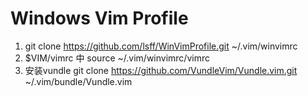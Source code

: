# Windows Vim Profile

1. git clone https://github.com/lsff/WinVimProfile.git ~/.vim/winvimrc
2. $VIM/vimrc 中 source ~/.vim/winvimrc/vimrc
3. 安装vundle git clone https://github.com/VundleVim/Vundle.vim.git  ~/.vim/bundle/Vundle.vim

